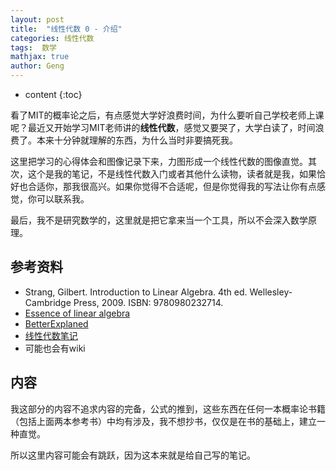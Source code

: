 ```yaml
---
layout: post
title:  "线性代数 0 - 介绍"
categories: 线性代数
tags:  数学
mathjax: true
author: Geng
---
```


* content
{:toc}

看了MIT的概率论之后，有点感觉大学好浪费时间，为什么要听自己学校老师上课呢？最近又开始学习MIT老师讲的**线性代数**，感觉又要哭了，大学白读了，时间浪费了。本来十分钟就理解的东西，为什么当时非要搞死我。






这里把学习的心得体会和图像记录下来，力图形成一个线性代数的图像直觉。其次，这个是我的笔记，不是线性代数入门或者其他什么读物，读者就是我，如果恰好也合适你，那我很高兴。如果你觉得不合适呢，但是你觉得我的写法让你有点感觉，你可以联系我。

最后，我不是研究数学的，这里就是把它拿来当一个工具，所以不会深入数学原理。

## 参考资料

* Strang, Gilbert. Introduction to Linear Algebra. 4th ed. Wellesley-Cambridge Press, 2009. ISBN: 9780980232714.
* [Essence of linear algebra](https://www.youtube.com/playlist?list=PLZHQObOWTQDPD3MizzM2xVFitgF8hE_ab)
* [BetterExplaned](https://betterexplained.com/)
* [线性代数笔记](https://github.com/zlotus/notes-linear-algebra)
* 可能也会有wiki

## 内容

我这部分的内容不追求内容的完备，公式的推到，这些东西在任何一本概率论书籍（包括上面两本参考书）中均有涉及，我不想抄书，仅仅是在书的基础上，建立一种直觉。

所以这里内容可能会有跳跃，因为这本来就是给自己写的笔记。

